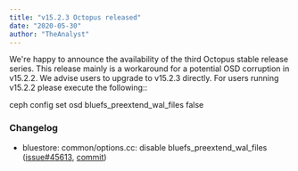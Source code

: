 ```yaml
---
title: "v15.2.3 Octopus released"
date: "2020-05-30"
author: "TheAnalyst"
---
```


We're happy to announce the availability of the third Octopus stable release series. This release mainly is a workaround for a potential OSD corruption in v15.2.2. We advise users to upgrade to v15.2.3 directly. For users running v15.2.2 please execute the following::

ceph config set osd bluefs\_preextend\_wal\_files false 

### **Changelog**

- bluestore: common/options.cc: disable bluefs\_preextend\_wal\_files ([issue#45613](https://tracker.ceph.com/issues/45613), [commit](https://github.com/ceph/ceph/commit/4f6be8347b27f79389f3829602246cd31102d829))

